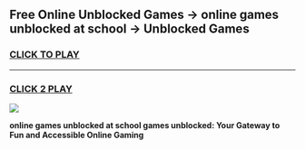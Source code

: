 
## Free Online Unblocked Games → online games unblocked at school → Unblocked Games
<h3>
<a href="https://premium.freeplayer.one?title=online_games_unblocked_at_school&ref=21F">CLICK TO PLAY</a></h3>
<hr>

<h3>
<a href="https://premium.freeplayer.one?title=online_games_unblocked_at_school&ref=21F">CLICK 2 PLAY</a>
  
</h3>

<a href="https://premium.freeplayer.one?title=online_games_unblocked_at_school&ref=21F/"><img src="https://clearcache.store/games.png"></a>


**online games unblocked at school games unblocked: Your Gateway to Fun and Accessible Online Gaming**
